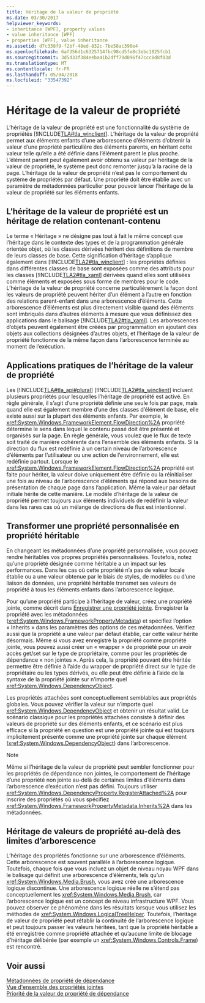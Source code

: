 ```yaml
---
title: Héritage de la valeur de propriété
ms.date: 03/30/2017
helpviewer_keywords:
- inheritance [WPF], property values
- value inheritance [WPF]
- properties [WPF], value inheritance
ms.assetid: d7c338f9-f2bf-48ed-832c-7be58ac390e4
ms.openlocfilehash: 6af356d1c6325714fbc98cd5fe8c3ebc1825fcb1
ms.sourcegitcommit: 3d5d33f384eeba41b2dff79d096f47ccc8d8f03d
ms.translationtype: MT
ms.contentlocale: fr-FR
ms.lasthandoff: 05/04/2018
ms.locfileid: "33547392"
---
```

# <a name="property-value-inheritance"></a>Héritage de la valeur de propriété
L’héritage de la valeur de propriété est une fonctionnalité du système de propriétés [!INCLUDE[TLA#tla_winclient](../../../../includes/tlasharptla-winclient-md.md)]. L’héritage de la valeur de propriété permet aux éléments enfants d’une arborescence d’éléments d’obtenir la valeur d’une propriété particulière des éléments parents, en héritant cette valeur telle qu’elle a été définie dans l’élément parent le plus proche. L’élément parent peut également avoir obtenu sa valeur par héritage de la valeur de propriété, le système peut donc remonter jusqu’à la racine de la page. L’héritage de la valeur de propriété n’est pas le comportement du système de propriétés par défaut. Une propriété doit être établie avec un paramètre de métadonnées particulier pour pouvoir lancer l’héritage de la valeur de propriété sur les éléments enfants.  
  

  
<a name="Property_Value_Inheritance_is_Containment_Inheritance"></a>   
## <a name="property-value-inheritance-is-containment-inheritance"></a>L’héritage de la valeur de propriété est un héritage de relation contenant-contenu  
 Le terme « Héritage » ne désigne pas tout à fait le même concept que l’héritage dans le contexte des types et de la programmation générale orientée objet, où les classes dérivées héritent des définitions de membre de leurs classes de base. Cette signification d’héritage s’applique également dans [!INCLUDE[TLA2#tla_winclient](../../../../includes/tla2sharptla-winclient-md.md)] : les propriétés définies dans différentes classes de base sont exposées comme des attributs pour les classes [!INCLUDE[TLA2#tla_xaml](../../../../includes/tla2sharptla-xaml-md.md)] dérivées quand elles sont utilisées comme éléments et exposées sous forme de membres pour le code. L’héritage de la valeur de propriété concerne particulièrement la façon dont les valeurs de propriété peuvent hériter d’un élément à l’autre en fonction des relations parent-enfant dans une arborescence d’éléments. Cette arborescence d’éléments est plus directement visible quand des éléments sont imbriqués dans d’autres éléments à mesure que vous définissez des applications dans le balisage [!INCLUDE[TLA2#tla_xaml](../../../../includes/tla2sharptla-xaml-md.md)]. Les arborescences d’objets peuvent également être créées par programmation en ajoutant des objets aux collections désignées d’autres objets, et l’héritage de la valeur de propriété fonctionne de la même façon dans l’arborescence terminée au moment de l’exécution.  
  
<a name="Practical_Applications_of_Property_Value_Inheritance"></a>   
## <a name="practical-applications-of-property-value-inheritance"></a>Applications pratiques de l’héritage de la valeur de propriété  
 Les [!INCLUDE[TLA#tla_api#plural](../../../../includes/tlasharptla-apisharpplural-md.md)] [!INCLUDE[TLA2#tla_winclient](../../../../includes/tla2sharptla-winclient-md.md)] incluent plusieurs propriétés pour lesquelles l’héritage de propriété est activé. En règle générale, il s’agit d’une propriété définie une seule fois par page, mais quand elle est également membre d’une des classes d’élément de base, elle existe aussi sur la plupart des éléments enfants. Par exemple, le <xref:System.Windows.FrameworkElement.FlowDirection%2A> propriété détermine le sens dans lequel le contenu passé doit être présenté et organisés sur la page. En règle générale, vous voulez que le flux de texte soit traité de manière cohérente dans l’ensemble des éléments enfants. Si la direction du flux est redéfinie à un certain niveau de l’arborescence d’éléments par l’utilisateur ou une action de l’environnement, elle est redéfinie partout. Lorsque le <xref:System.Windows.FrameworkElement.FlowDirection%2A> propriété est faite pour hériter, la valeur doive uniquement être définie ou la réinitialiser une fois au niveau de l’arborescence d’éléments qui répond aux besoins de présentation de chaque page dans l’application. Même la valeur par défaut initiale hérite de cette manière. Le modèle d’héritage de la valeur de propriété permet toujours aux éléments individuels de redéfinir la valeur dans les rares cas où un mélange de directions de flux est intentionnel.  
  
<a name="Making_a_Custom_Property_Inheritable"></a>   
## <a name="making-a-custom-property-inheritable"></a>Transformer une propriété personnalisée en propriété héritable  
 En changeant les métadonnées d’une propriété personnalisée, vous pouvez rendre héritables vos propres propriétés personnalisées. Toutefois, notez qu’une propriété désignée comme héritable a un impact sur les performances. Dans les cas où cette propriété n’a pas de valeur locale établie ou a une valeur obtenue par le biais de styles, de modèles ou d’une liaison de données, une propriété héritable transmet ses valeurs de propriété à tous les éléments enfants dans l’arborescence logique.  
  
 Pour qu’une propriété participe à l’héritage de valeur, créez une propriété jointe, comme décrit dans [Enregistrer une propriété jointe](../../../../docs/framework/wpf/advanced/how-to-register-an-attached-property.md). Enregistrer la propriété avec les métadonnées (<xref:System.Windows.FrameworkPropertyMetadata>) et spécifiez l’option « Inherits » dans les paramètres des options de ces métadonnées. Vérifiez aussi que la propriété a une valeur par défaut établie, car cette valeur hérite désormais. Même si vous avez enregistré la propriété comme propriété jointe, vous pouvez aussi créer un « wrapper » de propriété pour un avoir accès get/set sur le type de propriétaire, comme pour les propriétés de dépendance « non jointes ». Après cela, la propriété pouvant être héritée permettre être définie à l’aide du wrapper de propriété direct sur le type de propriétaire ou les types dérivés, ou elle peut être définie à l’aide de la syntaxe de la propriété jointe sur n’importe quel <xref:System.Windows.DependencyObject>.  
  
 Les propriétés attachées sont conceptuellement semblables aux propriétés globales. Vous pouvez vérifier la valeur sur n’importe quel <xref:System.Windows.DependencyObject> et obtenir un résultat valid. Le scénario classique pour les propriétés attachées consiste à définir des valeurs de propriété sur des éléments enfants, et ce scénario est plus efficace si la propriété en question est une propriété jointe qui est toujours implicitement présente comme une propriété jointe sur chaque élément (<xref:System.Windows.DependencyObject>) dans l’arborescence.  
  
> [!NOTE]
>  Même si l’héritage de la valeur de propriété peut sembler fonctionner pour les propriétés de dépendance non jointes, le comportement de l’héritage d’une propriété non jointe au-delà de certaines limites d’éléments dans l’arborescence d’exécution n’est pas défini. Toujours utiliser <xref:System.Windows.DependencyProperty.RegisterAttached%2A> pour inscrire des propriétés où vous spécifiez <xref:System.Windows.FrameworkPropertyMetadata.Inherits%2A> dans les métadonnées.  
  
<a name="InheritanceContext"></a>   
## <a name="inheriting-property-values-across-tree-boundaries"></a>Héritage de valeurs de propriété au-delà des limites d’arborescence  
 L’héritage des propriétés fonctionne sur une arborescence d’éléments. Cette arborescence est souvent parallèle à l’arborescence logique. Toutefois, chaque fois que vous incluez un objet de niveau noyau WPF dans le balisage qui définit une arborescence d’éléments, tels qu’un <xref:System.Windows.Media.Brush>, vous avez créé une arborescence logique discontinue. Une arborescence logique réelle ne s’étend pas conceptuellement les <xref:System.Windows.Media.Brush>, car l’arborescence logique est un concept de niveau infrastructure WPF. Vous pouvez observer ce phénomène dans les résultats lorsque vous utilisez les méthodes de <xref:System.Windows.LogicalTreeHelper>. Toutefois, l’héritage de valeur de propriété peut rétablir la continuité de l’arborescence logique et peut toujours passer les valeurs héritées, tant que la propriété héritable a été enregistrée comme propriété attachée et qu’aucune limite de blocage d’héritage délibérée (par exemple un <xref:System.Windows.Controls.Frame>) est rencontré.  
  
## <a name="see-also"></a>Voir aussi  
 [Métadonnées de propriété de dépendance](../../../../docs/framework/wpf/advanced/dependency-property-metadata.md)  
 [Vue d'ensemble des propriétés jointes](../../../../docs/framework/wpf/advanced/attached-properties-overview.md)  
 [Priorité de la valeur de propriété de dépendance](../../../../docs/framework/wpf/advanced/dependency-property-value-precedence.md)
